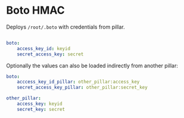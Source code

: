 # Boto HMAC

Deploys `/root/.boto` with credentials from pillar.

```yaml

boto:
    access_key_id: keyid
    secret_access_key: secret
```

Optionally the values can also be loaded indirectly from another pillar:

```yaml
boto:
    acccess_key_id_pillar: other_pillar:access_key
    secret_access_key_pillar: other_pillar:secret_key

other_pillar:
    access_key: keyid
    secret_key: secret
```
